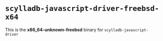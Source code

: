 # `scylladb-javascript-driver-freebsd-x64`

This is the **x86_64-unknown-freebsd** binary for `scylladb-javascript-driver`
